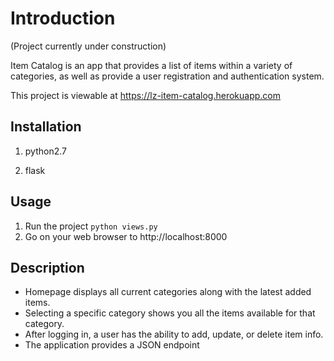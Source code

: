 # Introduction
(Project currently under construction)

Item Catalog is an app that provides a list of items within a variety of categories, as well as provide a user registration and authentication system.

This project is viewable at https://lz-item-catalog.herokuapp.com
## Installation
1. python2.7

2. flask

## Usage
1. Run the project
```python views.py```
2. Go on your web browser to http://localhost:8000

## Description
* Homepage displays all current categories along with the latest added items.
* Selecting a specific category shows you all the items available for that category.
* After logging in, a user has the ability to add, update, or delete item info.
* The application provides a JSON endpoint
